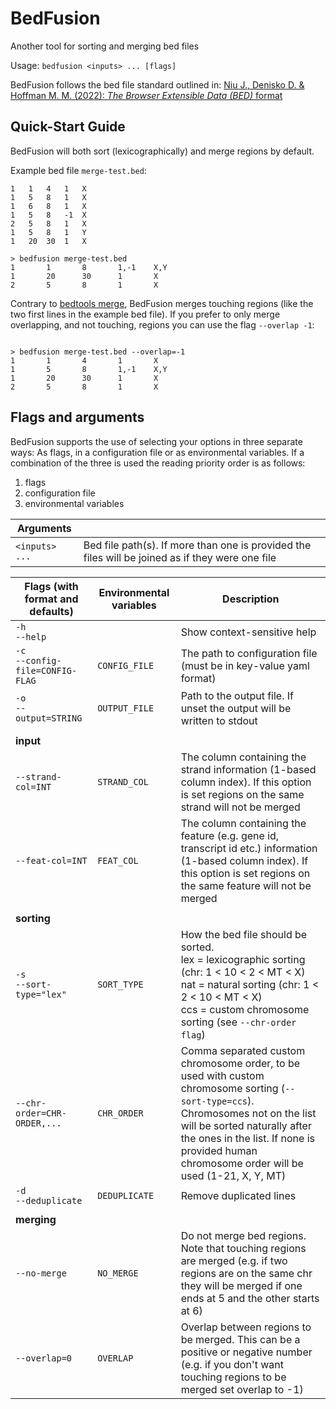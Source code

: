 # BedFusion

Another tool for sorting and merging bed files

Usage: `bedfusion <inputs> ... [flags]`

BedFusion follows the bed file standard outlined in: [Niu J., Denisko D. & Hoffman M. M. (2022): *The Browser Extensible Data (BED)* format](https://github.com/samtools/hts-specs/blob/94500cf76f049e898dec7af23097d877fde5894e/BEDv1.pdf)

## Quick-Start Guide

BedFusion will both sort (lexicographically) and merge regions by default. 

Example bed file `merge-test.bed`:

```bed
1	1	4	1	X
1	5	8	1	X
1	6	8	1	X
1	5	8	-1	X
2	5	8	1	X
1	5	8	1	Y
1	20	30	1	X
```

``` shell
> bedfusion merge-test.bed
1       1       8       1,-1    X,Y
1       20      30      1       X
2       5       8       1       X
```

Contrary to [bedtools merge](https://bedtools.readthedocs.io/en/latest/content/tools/merge.html), BedFusion merges touching regions (like the two first lines in the example bed file). If you prefer to only merge overlapping, and not touching, regions you can use the flag `--overlap -1`:

```shell

> bedfusion merge-test.bed --overlap=-1
1       1       4       1       X
1       5       8       1,-1    X,Y
1       20      30      1       X
2       5       8       1       X
```


## Flags and arguments 

BedFusion supports the use of selecting your options in three separate ways: As flags, in a configuration file or as environmental variables. If a combination of the three is used the reading priority order is as follows: 

1. flags 
2. configuration file 
3. environmental variables


| Arguments      |                                                                                                  |
|----------------|--------------------------------------------------------------------------------------------------|
| `<inputs> ...` | Bed file path(s). If more than one is provided the files will be joined as if they were one file |


| Flags (with format and defaults)   | Environmental variables | Description                                                                                                                                                                                                                                                       |
|------------------------------------|-------------------------|-------------------------------------------------------------------------------------------------------------------------------------------------------------------------------------------------------------------------------------------------------------------|
| `-h`<br>`--help`                    |                         | Show context-sensitive help                                                                                                                                                                                                                                       |
| `-c`<br>`--config-file=CONFIG-FLAG` | `CONFIG_FILE`           | The path to configuration file (must be in key-value yaml format)                                                                                                                                                                                                 |
| `-o`<br>`--output=STRING`           | `OUTPUT_FILE`           | Path to the output file. If unset the output will be written to stdout                                                                                                                                                                                            |
|                                    |                         |                                                                                                                                                                                                                                                                   |
| **input**                          |                         |                                                                                                                                                                                                                                                                   |
| `--strand-col=INT`                 | `STRAND_COL`            | The column containing the strand information (1-based column index). If this option is set regions on the same strand will not be merged                                                                                                                          |
| `--feat-col=INT`                   | `FEAT_COL`              | The column containing the feature (e.g. gene id, transcript id etc.) information (1-based column index). If this option is set regions on the same feature will not be merged                                                                                     |
|                                    |                         |                                                                                                                                                                                                                                                                   |
| **sorting**                        |                         |                                                                                                                                                                                                                                                                   |
| `-s`<br>`--sort-type="lex"`         | `SORT_TYPE`             | How the bed file should be sorted.<br>lex = lexicographic sorting (chr: 1 < 10 < 2 < MT < X)<br>nat = natural sorting (chr: 1 < 2 < 10 < MT < X)<br>ccs = custom chromosome sorting (see `--chr-order flag`)                                                      |
| `--chr-order=CHR-ORDER,...`        | `CHR_ORDER`             | Comma separated custom chromosome order, to be used with custom chromosome sorting (`--sort-type=ccs`). Chromosomes not on the list will be sorted naturally after the ones in the list. If none is provided human chromosome order will be used (1-21, X, Y, MT) |
| `-d`<br>`--deduplicate`             | `DEDUPLICATE`           | Remove duplicated lines                                                                                                                                                                                                                                           |
|                                    |                         |                                                                                                                                                                                                                                                                   |
| **merging**                        |                         |                                                                                                                                                                                                                                                                   |
| `--no-merge`                       | `NO_MERGE`              | Do not merge bed regions. Note that touching regions are merged (e.g. if two regions are on the same chr they will be merged if one ends at 5 and the other starts at 6)                                                                                          |
| `--overlap=0`                      | `OVERLAP`               | Overlap between regions to be merged. This can be a positive or negative number (e.g. if you don't want touching regions to be merged set overlap to -1)                                                                                                          |
